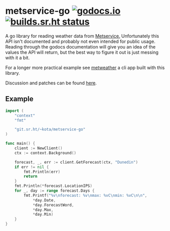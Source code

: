 # metservice-go [![godocs.io](https://godocs.io/git.sr.ht/~kota/metservice-go?status.svg)](https://godocs.io/git.sr.ht/~kota/metservice-go) [![builds.sr.ht status](https://builds.sr.ht/~kota/metservice-go.svg)](https://builds.sr.ht/~kota/metservice-go)

A go library for reading weather data from
[Metservice.](https://www.metservice.com/) Unfortunately this API isn't
documented and probably not even intended for public usage. Reading through the
godocs documentation will give you an idea of the values the API will return,
but the best way to figure it out is just messing with it a bit.

For a longer more practical example see
[metweather](https://git.sr.ht/~kota/metweather) a cli app built with this
library.

Discussion and patches can be found [here](https://lists.sr.ht/~kota/public-inbox).

## Example

```go
import (
	"context"
	"fmt"

	"git.sr.ht/~kota/metservice-go"
)

func main() {
	client := NewClient()
	ctx := context.Background()

	forecast, _, err := client.GetForecast(ctx, "Dunedin")
	if err != nil {
		fmt.Println(err)
		return
	}
	fmt.Println(*forecast.LocationIPS)
	for _, day := range forecast.Days {
		fmt.Printf("%v\nforecast: %v\nmax: %vC\nmin: %vC\n\n",
			*day.Date,
			*day.ForecastWord,
			*day.Max,
			*day.Min)
	}
}
